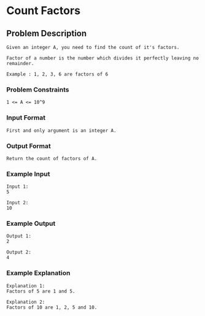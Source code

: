 # Count Factors

## Problem Description
````
Given an integer A, you need to find the count of it's factors.

Factor of a number is the number which divides it perfectly leaving no remainder.

Example : 1, 2, 3, 6 are factors of 6
````

### Problem Constraints
````
1 <= A <= 10^9
````

### Input Format
````
First and only argument is an integer A.
````

### Output Format
````
Return the count of factors of A.
````

### Example Input
````
Input 1:
5

Input 2:
10
````

### Example Output
````
Output 1:
2

Output 2:
4
````

### Example Explanation
````
Explanation 1:
Factors of 5 are 1 and 5.

Explanation 2:
Factors of 10 are 1, 2, 5 and 10.
````
